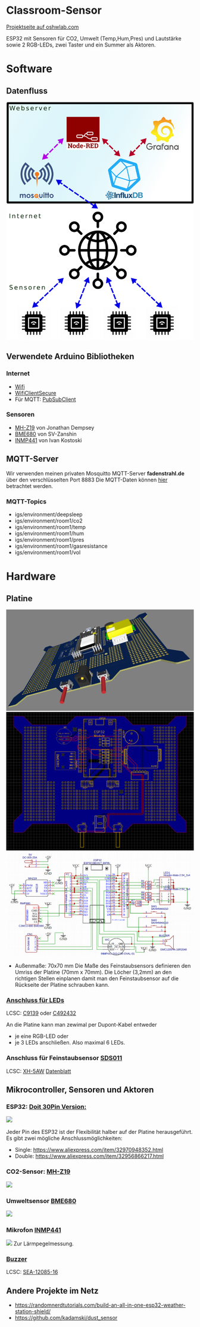 # Classroom-Sensor
[Projektseite auf oshwlab.com](https://oshwlab.com/Classroom-Sensor/classroom-sensor)

ESP32 mit Sensoren für CO2, Umwelt (Temp,Hum,Pres) und Lautstärke sowie 2 RGB-LEDs, zwei Taster und ein Summer als Aktoren.

# Software

## Datenfluss

![Datenfluss](img/Datenfluss.png)

## Verwendete Arduino Bibliotheken

### Internet
* [Wifi](https://www.arduino.cc/en/Reference/WiFi)
* [WifiClientSecure](https://github.com/espressif/arduino-esp32/tree/master/libraries/WiFiClientSecure)
* Für MQTT: [PubSubClient](https://pubsubclient.knolleary.net/)
### Sensoren
* [MH-Z19](https://github.com/WifWaf/MH-Z19) von Jonathan Dempsey
* [BME680](https://github.com/SV-Zanshin/BME680) von SV-Zanshin
* [INMP441](https://github.com/ikostoski/esp32-i2s-slm) von Ivan Kostoski

## MQTT-Server
Wir verwenden meinen privaten Mosquitto MQTT-Server **fadenstrahl.de** über den verschlüsselten Port 8883
Die MQTT-Daten können [hier](https://grafana.fadenstrahl.de/d/bWRdm1dMk/environment?orgId=1&refresh=5s) betrachtet werden.

### MQTT-Topics
* igs/environment/deepsleep
* igs/environment/room1/co2
* igs/environment/room1/temp
* igs/environment/room1/hum
* igs/environment/room1/pres
* igs/environment/room1/gasresistance
* igs/environment/room1/vol


# Hardware

## Platine

![3D-Ansicht](img/Classroom-Sensor_v2_3D.PNG)
![Platine](img/Classroom-Sensor_v2_2D.png)
![Schaltskizze](img/Classroom-Sensor_v2_Schematic.png)

* Außenmaße: 70x70 mm
Die Maße des Feinstaubsensors definieren den Umriss der Platine (70mm x 70mm). Die Löcher (3,2mm) an den richtigen Stellen einplanen damit man den Feinstaubsensor auf die Rückseite der Platine schrauben kann.  

### [Anschluss für LEDs](https://de.aliexpress.com/item/4000113049761.html)
LCSC: [C9139](https://lcsc.com/product-detail/IDC-Connectors_BOOMELE-Boom-Precision-Elec-C9139_C9139.html) oder [C492432](https://lcsc.com/product-detail/Pin-Header-Female-Header_XFCN-PZ254R-12-8P_C492432.html)

An die Platine kann man zewimal per Dupont-Kabel entweder
* je eine RGB-LED oder
* je 3 LEDs 
anschließen. Also maximal 6 LEDs.

### Anschluss für Feinstaubsensor [SDS011](https://www.aliexpress.com/item/4000029760504.html)
LCSC: [XH-5AW](https://lcsc.com/product-detail/Wire-To-Board-Wire-To-Wire-Connector_BOOMELE-Boom-Precision-Elec-XH-5AW_C24023.html)
[Datenblatt](https://cdn-reichelt.de/documents/datenblatt/X200/SDS011-DATASHEET.pdf)

## Mikrocontroller, Sensoren und Aktoren

### ESP32: [Doit 30Pin Version:](https://www.aliexpress.com/item/32959541446.html)
<img src="https://ae01.alicdn.com/kf/HTB1_cCCac_vK1RkSmRyq6xwupXaM.jpg" width="200">

Jeder Pin des ESP32 ist der Flexibilität  halber auf der Platine herausgeführt.
Es gibt zwei mögliche Anschlussmöglichkeiten:
* Single: https://www.aliexpress.com/item/32970948352.html 
* Double: https://www.aliexpress.com/item/32956866217.html 

### CO2-Sensor: [MH-Z19](https://www.aliexpress.com/item/4000212024923.html)
<img src="https://ae01.alicdn.com/kf/H21416e6fddfb46539fdf563d8bf5ec212.jpg" width="200">

### Umweltsensor [BME680](https://www.aliexpress.com/item/4000049700826.html)
<img src="https://ae01.alicdn.com/kf/H9966c391bc334a649263d5f16d010e0dY.jpg" width="200">

### Mikrofon [INMP441](https://www.aliexpress.com/item/32961274528.html)
<img src="https://ae01.alicdn.com/kf/Hb5534b3132464cae9076f58626cec9fdm.jpg" width="200">
Zur Lärmpegelmessung.

### [Buzzer](https://www.aliexpress.com/item/32416854447.html)
LCSC: [SEA-12085-16](https://lcsc.com/product-detail/Buzzers_Made-in-China-SEA-12085-16_C2858.html)

## Andere Projekte im Netz

* https://randomnerdtutorials.com/build-an-all-in-one-esp32-weather-station-shield/ 
* https://github.com/kadamski/dust_sensor 
